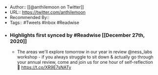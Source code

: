 - Author:: [[@anthilemoon on Twitter]]
- URL:: https://twitter.com/anthilemoon
- Recommended By::
- Tags:: #Tweets #Inbox #Readwise
- ### Highlights first synced by #Readwise [[December 27th, 2020]]
    - The areas we'll explore tomorrow in our year in review @ness_labs workshop - if you always struggle to sit down & actually go through your annual review, come and join us for one hour of self-reflection 💙 https://t.co/XR9E7sNATy 
